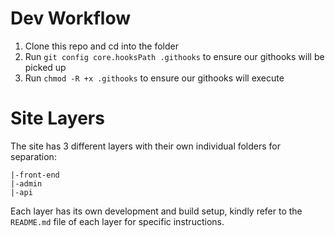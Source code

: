 # Dev Workflow

1. Clone this repo and cd into the folder
2. Run `git config core.hooksPath .githooks` to ensure our githooks will be picked up  
3. Run `chmod -R +x .githooks` to ensure our githooks will execute

# Site Layers
The site has 3 different layers with their own individual folders for separation:

```
|-front-end
|-admin
|-api
```

Each layer has its own development and build setup, kindly refer to the `README.md` file of each layer for specific instructions.

